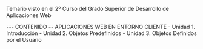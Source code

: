 Temario visto en el 2º Curso del Grado Superior de Desarrollo de Aplicaciones Web

--- CONTENIDO
  -- APLICACIONES WEB EN ENTORNO CLIENTE
    - Unidad 1. Introducción
    - Unidad 2. Objetos Predefinidos
    - Unidad 3. Objetos Definidos por el Usuario
